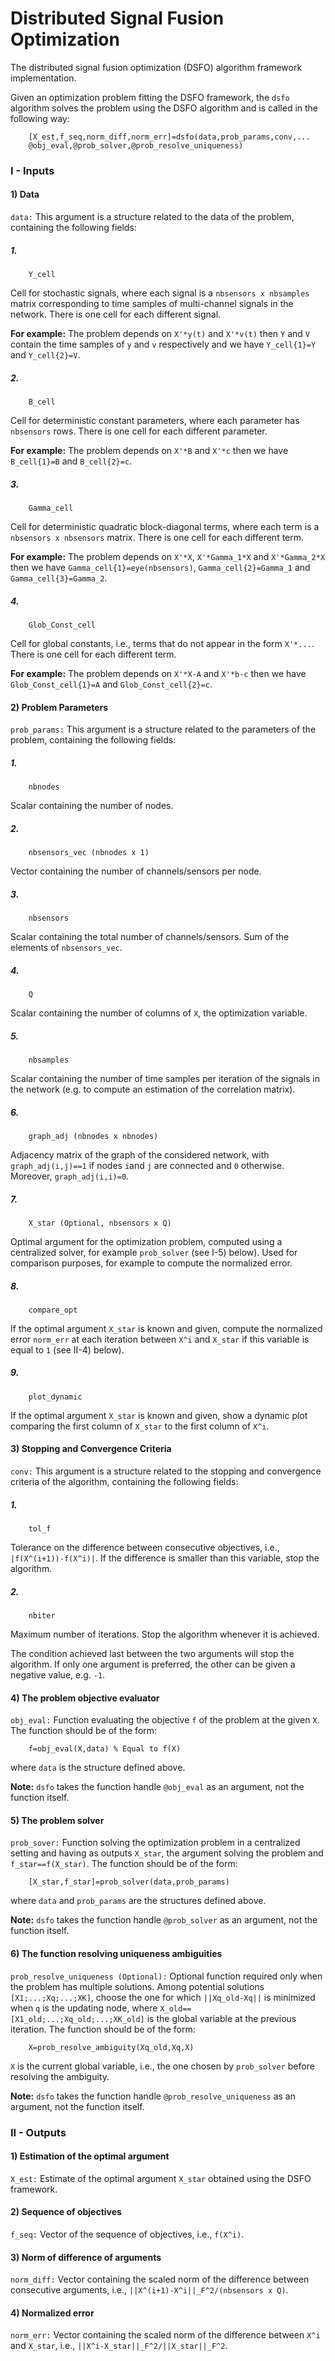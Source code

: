 # Distributed Signal Fusion Optimization
 The distributed signal fusion optimization (DSFO) algorithm framework implementation.

 Given an optimization problem fitting the DSFO framework, the `dsfo` algorithm solves the problem using the DSFO algorithm and is called in the following way:

        [X_est,f_seq,norm_diff,norm_err]=dsfo(data,prob_params,conv,...
        @obj_eval,@prob_solver,@prob_resolve_uniqueness)

### I - Inputs
#### 1) Data
 `data:` This argument is a structure related to the data of the problem, containing the following fields:
##### 1.
        Y_cell
Cell for stochastic signals, where each signal is a `nbsensors x nbsamples` matrix corresponding to time samples of multi-channel signals in the network. There is one cell for each different signal.

**For example:** The problem depends on `X'*y(t)` and `X'*v(t)` then `Y` and `V` contain the time samples of `y` and `v` respectively and we have `Y_cell{1}=Y` and `Y_cell{2}=V`.
##### 2.
        B_cell
Cell for deterministic constant parameters, where each parameter has `nbsensors` rows. There is one cell for each different parameter.

**For example:** The problem depends on `X'*B` and `X'*c` then we have `B_cell{1}=B` and `B_cell{2}=c`.
##### 3.
        Gamma_cell
Cell for deterministic quadratic block-diagonal terms, where each term is a `nbsensors x nbsensors` matrix. There is one cell for each different term.

**For example:** The problem depends on `X'*X`, `X'*Gamma_1*X` and `X'*Gamma_2*X` then we have `Gamma_cell{1}=eye(nbsensors)`, `Gamma_cell{2}=Gamma_1` and `Gamma_cell{3}=Gamma_2`.
##### 4.
        Glob_Const_cell
Cell for global constants, i.e., terms that do not appear in the form `X'*...`. There is one cell for each different term.

**For example:** The problem depends on `X'*X-A` and `X'*b-c` then we have `Glob_Const_cell{1}=A` and `Glob_Const_cell{2}=c`.

#### 2) Problem Parameters
`prob_params:` This argument is a structure related to the parameters of the problem, containing the following fields:
##### 1.
        nbnodes
Scalar containing the number of nodes.
##### 2.
        nbsensors_vec (nbnodes x 1)
Vector containing the number of channels/sensors per node.
##### 3.
        nbsensors
Scalar containing the total number of channels/sensors. Sum of the elements of `nbsensors_vec`.
##### 4.
        Q
Scalar containing the number of columns of `X`, the optimization variable.
##### 5.
        nbsamples
Scalar containing the number of time samples per iteration of the signals in the network (e.g. to compute an estimation of the correlation matrix).
##### 6.
        graph_adj (nbnodes x nbnodes)
Adjacency matrix of the graph of the considered network, with `graph_adj(i,j)==1` if nodes `i`and `j` are connected and `0` otherwise. Moreover, `graph_adj(i,i)=0`.
##### 7.
        X_star (Optional, nbsensors x Q)
Optimal argument for the optimization problem, computed using a centralized solver, for example `prob_solver` (see I-5) below). Used for comparison purposes, for example to compute the normalized error.
##### 8.
        compare_opt
If the optimal argument `X_star` is known and given, compute the normalized error `norm_err` at each iteration between `X^i` and `X_star` if this variable is equal to `1` (see II-4) below).
##### 9.
        plot_dynamic
If the optimal argument `X_star` is known and given, show a dynamic plot comparing the first column of `X_star` to the first column of `X^i`.

#### 3) Stopping and Convergence Criteria
`conv:` This argument is a structure related to the stopping and convergence criteria of the algorithm, containing the following fields:
##### 1.
        tol_f
Tolerance on the difference between consecutive objectives, i.e., `|f(X^(i+1))-f(X^i)|`. If the difference is smaller than this variable, stop the algorithm.
##### 2.
        nbiter
Maximum number of iterations. Stop the algorithm whenever it is achieved.


The condition achieved last between the two arguments will stop the algorithm. If only one argument is preferred, the other can be given a negative value, e.g. `-1`.

#### 4) The problem objective evaluator

`obj_eval:` Function evaluating the objective `f` of the problem at the given `X`. The function should be of the form:
        
        f=obj_eval(X,data) % Equal to f(X)

where `data` is the structure defined above.

**Note:** `dsfo` takes the function handle `@obj_eval` as an argument, not the function itself.

#### 5) The problem solver

`prob_sover:` Function solving the optimization problem in a centralized setting and having as outputs `X_star`, the argument solving the problem and `f_star==f(X_star)`. The function should be of the form:

        [X_star,f_star]=prob_solver(data,prob_params)

where `data` and `prob_params` are the structures defined above.

**Note:** `dsfo` takes the function handle `@prob_solver` as an argument, not the function itself.

#### 6) The function resolving uniqueness ambiguities

`prob_resolve_uniqueness (Optional):` Optional function required only when the problem has multiple solutions. Among potential solutions `[X1;...;Xq;...;XK]`, choose the one for which `||Xq_old-Xq||` is minimized when `q` is the updating node, where `X_old==[X1_old;...;Xq_old;...;XK_old]` is the global variable at the previous iteration. The function should be of the form:

        X=prob_resolve_ambiguity(Xq_old,Xq,X)

`X` is the current global variable, i.e., the one chosen by `prob_solver` before resolving the ambiguity.

**Note:** `dsfo` takes the function handle `@prob_resolve_uniqueness` as an argument, not the function itself.

### II - Outputs
#### 1) Estimation of the optimal argument

`X_est:` Estimate of the optimal argument `X_star` obtained using the DSFO framework.

#### 2) Sequence of objectives

`f_seq:` Vector of the sequence of objectives, i.e., `f(X^i)`.

#### 3) Norm of difference of arguments

`norm_diff:` Vector containing the scaled norm of the difference between consecutive arguments, i.e., `||X^(i+1)-X^i||_F^2/(nbsensors x Q)`.

#### 4) Normalized error

`norm_err:` Vector containing the scaled norm of the difference between `X^i` and `X_star`, i.e., `||X^i-X_star||_F^2/||X_star||_F^2`.